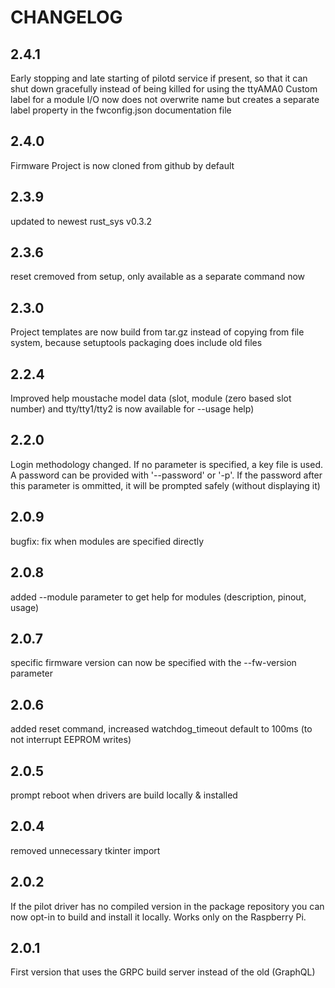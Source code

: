 # CHANGELOG

## 2.4.1
Early stopping and late starting of pilotd service if present, so that it can shut down gracefully instead of being killed for using the ttyAMA0
Custom label for a module I/O now does not overwrite name but creates a separate label property in the fwconfig.json documentation file
## 2.4.0
Firmware Project is now cloned from github by default
## 2.3.9
updated to newest rust_sys v0.3.2

## 2.3.6
reset cremoved from setup, only available as a separate command now
## 2.3.0
Project templates are now build from tar.gz instead of copying from file system, because setuptools packaging does include old files

## 2.2.4
Improved help moustache model data (slot, module (zero based slot number) and tty/tty1/tty2 is now available for --usage help)
## 2.2.0
Login methodology changed. If no parameter is specified, a key file is used. A password can be provided with '--password' or '-p'. If the password after this parameter is ommitted, it will be prompted safely (without displaying it)
## 2.0.9
bugfix: fix when modules are specified directly
## 2.0.8
added --module parameter to get help for modules (description, pinout, usage)
## 2.0.7
specific firmware version can now be specified with the --fw-version parameter
## 2.0.6
added reset command, increased watchdog_timeout default to 100ms (to not interrupt EEPROM writes)
## 2.0.5
prompt reboot when drivers are build locally & installed
## 2.0.4
removed unnecessary tkinter import

## 2.0.2
If the pilot driver has no compiled version in the package repository you can now opt-in to build and install it locally.
Works only on the Raspberry Pi.

## 2.0.1
First version that uses the GRPC build server instead of the old (GraphQL)



